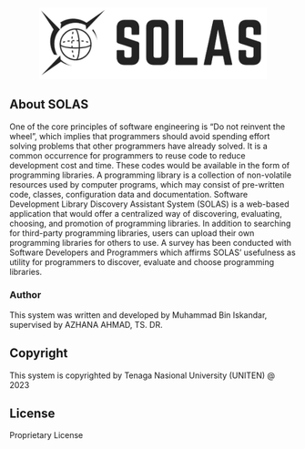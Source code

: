 <p align="center"><a href="https://laravel.com" target="_blank"><img src="https://raw.githubusercontent.com/DeadM4nn/SOLAS/main/public/images/Main%20Logo.png" width="400" alt="SOLAS Logo"></a></p>

## About SOLAS

One of the core principles of software engineering is “Do not reinvent the wheel”, which
implies that programmers should avoid spending effort solving problems that other
programmers have already solved. It is a common occurrence for programmers to reuse
code to reduce development cost and time. These codes would be available in the form
of programming libraries. A programming library is a collection of non-volatile
resources used by computer programs, which may consist of pre-written code, classes,
configuration data and documentation. Software Development Library Discovery
Assistant System (SOLAS) is a web-based application that would offer a centralized
way of discovering, evaluating, choosing, and promotion of programming libraries. In
addition to searching for third-party programming libraries, users can upload their own
programming libraries for others to use. A survey has been conducted with Software
Developers and Programmers which affirms SOLAS’ usefulness as utility for
programmers to discover, evaluate and choose programming libraries.

### Author
This system was written and developed by Muhammad Bin Iskandar, supervised by AZHANA AHMAD, TS. DR.

## Copyright

This system is copyrighted by Tenaga Nasional University (UNITEN) @ 2023


## License

Proprietary License

